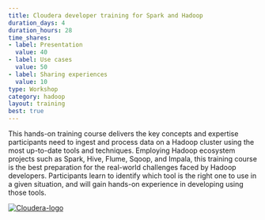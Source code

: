 ```yaml
---
title: Cloudera developer training for Spark and Hadoop
duration_days: 4
duration_hours: 28
time_shares:
- label: Presentation
  value: 40
- label: Use cases
  value: 50
- label: Sharing experiences
  value: 10
type: Workshop
category: hadoop
layout: training
best: true
---
```


This hands-on training course delivers the key concepts and expertise participants need to ingest and process data on a Hadoop cluster using the most up-to-date tools and techniques. Employing Hadoop ecosystem projects such as Spark, Hive, Flume, Sqoop, and Impala, this training course is the best preparation for the real-world challenges faced by Hadoop developers. Participants learn to identify which tool is the right one to use in a given situation, and will gain hands-on experience in developing using those tools.

[![Cloudera-logo](//d1ri137x9edlub.cloudfront.net/uploads/training_partner/logo/4/large_cloudera_logo_authorized_training_partner_2c.jpg)](https://www.cloudera.com/)
